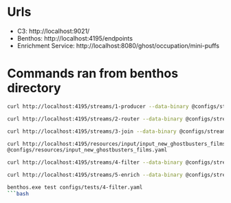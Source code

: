 # Urls
* C3: http://localhost:9021/
* Benthos: http://localhost:4195/endpoints
* Enrichment Service: http://localhost:8080/ghost/occupation/mini-puffs

# Commands ran from benthos directory
```bash
curl http://localhost:4195/streams/1-producer --data-binary @configs/streams/1-producer.yaml
```
```bash
curl http://localhost:4195/streams/2-router --data-binary @configs/streams/2-router.yaml
```
```bash
curl http://localhost:4195/streams/3-join --data-binary @configs/streams/3-join.yaml
```
```bash
curl http://localhost:4195/resources/input/input_new_ghostbusters_films --data-binary
@configs/resources/input_new_ghostbusters_films.yaml
```
```bash
curl http://localhost:4195/streams/4-filter --data-binary @configs/streams/4-filter.yaml
```
```bash
curl http://localhost:4195/streams/5-enrich --data-binary @configs/streams/5-enrich.yaml
```
```bash
benthos.exe test configs/tests/4-filter.yaml
```bash
